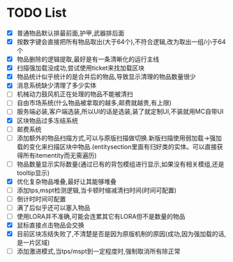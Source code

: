 # TODO List

- [x] 普通物品默认排最前面,护甲,武器排后面
- [x] 按数字键会直接把所有物品取出(大于64个),不符合逻辑,改为取出一组/小于64个
- [x] 物品删除的逻辑提取,最好是有一条清晰化的运行主线
- [x] 扫描强加载没成功,尝试使用ticket来找加载区块
- [x] 物品统计似乎统计的是合并后的物品,导致显示清理的物品数量很少
- [x] 消息系统缺少清理了多少实体
- [ ] 机械动力鼓风机正在处理的物品不能被清扫
- [ ] 自由市场系统(什么物品被拿取的越多,邮费就越贵,有上限)
- [ ] 服务端必装,客户端选装,所以UI的话是选装,装了就定制UI,不装就用MC自带UI
- [x] 区块物品过多冻结系统
- [ ] 邮费系统
- [ ] 添加额外的物品扫描方式,可以与原版扫描做切换.新版扫描使用弱加载->强加载的变化来扫描区块中物品.(entitysection里面有归好类的实体。可以直接获得所有itementity而无需遍历)
- [ ] 物品数量显示实际数量(通过已有的背包模组进行显示,如果没有相关模组,还是tooltip显示)
- [x] 优化复杂物品堆叠,最好让其能够堆叠
- [ ] 添加tps,mspt检测逻辑,当卡顿时缩减清扫时间(时间可配置)
- [ ] 倒计时时间可配置
- [ ] 满了后似乎还可以塞入物品
- [ ] 使用LORA并不准确,可能会连累其它有LORA但不是数量的物品
- [x] 鼠标直接点击物品会交换
- [x] 目前区块冻结失败了,不清楚是否是因为原版机制的原因(成功,因为强加载的话,是一片区域)
- [ ] 添加激进模式,当tps/mspt到一定程度时,强制取消所有除正常